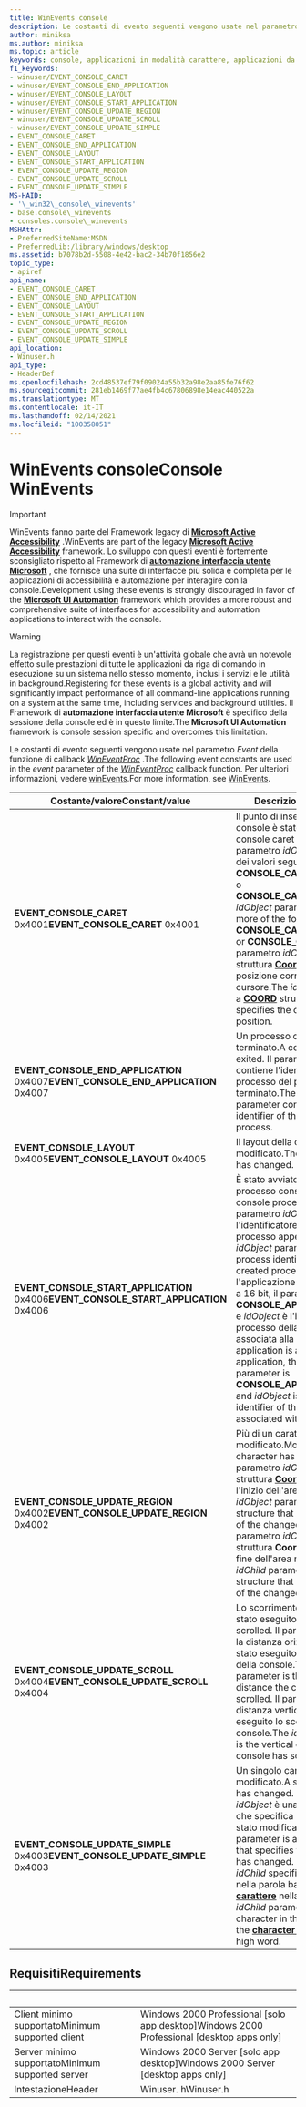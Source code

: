 ```yaml
---
title: WinEvents console
description: Le costanti di evento seguenti vengono usate nel parametro event della funzione di callback WinEventProc. Per ulteriori informazioni, vedere WinEvents.
author: miniksa
ms.author: miniksa
ms.topic: article
keywords: console, applicazioni in modalità carattere, applicazioni da riga di comando, applicazioni di terminale, api della console
f1_keywords:
- winuser/EVENT_CONSOLE_CARET
- winuser/EVENT_CONSOLE_END_APPLICATION
- winuser/EVENT_CONSOLE_LAYOUT
- winuser/EVENT_CONSOLE_START_APPLICATION
- winuser/EVENT_CONSOLE_UPDATE_REGION
- winuser/EVENT_CONSOLE_UPDATE_SCROLL
- winuser/EVENT_CONSOLE_UPDATE_SIMPLE
- EVENT_CONSOLE_CARET
- EVENT_CONSOLE_END_APPLICATION
- EVENT_CONSOLE_LAYOUT
- EVENT_CONSOLE_START_APPLICATION
- EVENT_CONSOLE_UPDATE_REGION
- EVENT_CONSOLE_UPDATE_SCROLL
- EVENT_CONSOLE_UPDATE_SIMPLE
MS-HAID:
- '\_win32\_console\_winevents'
- base.console\_winevents
- consoles.console\_winevents
MSHAttr:
- PreferredSiteName:MSDN
- PreferredLib:/library/windows/desktop
ms.assetid: b7078b2d-5508-4e42-bac2-34b70f1856e2
topic_type:
- apiref
api_name:
- EVENT_CONSOLE_CARET
- EVENT_CONSOLE_END_APPLICATION
- EVENT_CONSOLE_LAYOUT
- EVENT_CONSOLE_START_APPLICATION
- EVENT_CONSOLE_UPDATE_REGION
- EVENT_CONSOLE_UPDATE_SCROLL
- EVENT_CONSOLE_UPDATE_SIMPLE
api_location:
- Winuser.h
api_type:
- HeaderDef
ms.openlocfilehash: 2cd48537ef79f09024a55b32a98e2aa85fe76f62
ms.sourcegitcommit: 281eb1469f77ae4fb4c67806898e14eac440522a
ms.translationtype: MT
ms.contentlocale: it-IT
ms.lasthandoff: 02/14/2021
ms.locfileid: "100358051"
---
```

# <a name="console-winevents"></a><span data-ttu-id="7efb4-105">WinEvents console</span><span class="sxs-lookup"><span data-stu-id="7efb4-105">Console WinEvents</span></span>

> [!IMPORTANT]
> <span data-ttu-id="7efb4-106">WinEvents fanno parte del Framework legacy di **[Microsoft Active Accessibility](/windows/win32/winauto/microsoft-active-accessibility)** .</span><span class="sxs-lookup"><span data-stu-id="7efb4-106">WinEvents are part of the legacy **[Microsoft Active Accessibility](/windows/win32/winauto/microsoft-active-accessibility)** framework.</span></span> <span data-ttu-id="7efb4-107">Lo sviluppo con questi eventi è fortemente sconsigliato rispetto al Framework di **[automazione interfaccia utente Microsoft](/windows/win32/winauto/entry-uiauto-win32)** , che fornisce una suite di interfacce più solida e completa per le applicazioni di accessibilità e automazione per interagire con la console.</span><span class="sxs-lookup"><span data-stu-id="7efb4-107">Development using these events is strongly discouraged in favor of the **[Microsoft UI Automation](/windows/win32/winauto/entry-uiauto-win32)** framework which provides a more robust and comprehensive suite of interfaces for accessibility and automation applications to interact with the console.</span></span> 

> [!WARNING]
> <span data-ttu-id="7efb4-108">La registrazione per questi eventi è un'attività globale che avrà un notevole effetto sulle prestazioni di tutte le applicazioni da riga di comando in esecuzione su un sistema nello stesso momento, inclusi i servizi e le utilità in background.</span><span class="sxs-lookup"><span data-stu-id="7efb4-108">Registering for these events is a global activity and will significantly impact performance of all command-line applications running on a system at the same time, including services and background utilities.</span></span> <span data-ttu-id="7efb4-109">Il Framework di **automazione interfaccia utente Microsoft** è specifico della sessione della console ed è in questo limite.</span><span class="sxs-lookup"><span data-stu-id="7efb4-109">The **Microsoft UI Automation** framework is console session specific and overcomes this limitation.</span></span>

<span data-ttu-id="7efb4-110">Le costanti di evento seguenti vengono usate nel parametro *Event* della funzione di callback [*WinEventProc*](/windows/win32/api/winuser/nc-winuser-wineventproc) .</span><span class="sxs-lookup"><span data-stu-id="7efb4-110">The following event constants are used in the *event* parameter of the [*WinEventProc*](/windows/win32/api/winuser/nc-winuser-wineventproc) callback function.</span></span> <span data-ttu-id="7efb4-111">Per ulteriori informazioni, vedere [winEvents](https://msdn.microsoft.com/library/windows/desktop/dd373889).</span><span class="sxs-lookup"><span data-stu-id="7efb4-111">For more information, see [WinEvents](https://msdn.microsoft.com/library/windows/desktop/dd373889).</span></span>

| <span data-ttu-id="7efb4-112">Costante/valore</span><span class="sxs-lookup"><span data-stu-id="7efb4-112">Constant/value</span></span> | <span data-ttu-id="7efb4-113">Descrizione</span><span class="sxs-lookup"><span data-stu-id="7efb4-113">Description</span></span> |
|-|-|
| <span data-ttu-id="7efb4-114">**EVENT_CONSOLE_CARET** 0x4001</span><span class="sxs-lookup"><span data-stu-id="7efb4-114">**EVENT_CONSOLE_CARET** 0x4001</span></span> | <span data-ttu-id="7efb4-115">Il punto di inserimento della console è stato spostato.</span><span class="sxs-lookup"><span data-stu-id="7efb4-115">The console caret has moved.</span></span> <span data-ttu-id="7efb4-116">Il parametro *idObject* è uno o più dei valori seguenti: **CONSOLE_CARET_SELECTION** o **CONSOLE_CARET_VISIBLE**.</span><span class="sxs-lookup"><span data-stu-id="7efb4-116">The *idObject* parameter is one or more of the following values: **CONSOLE_CARET_SELECTION** or **CONSOLE_CARET_VISIBLE**.</span></span> <span data-ttu-id="7efb4-117">Il parametro *idChild* è una struttura **[Coord](coord-str.md)** che specifica la posizione corrente del cursore.</span><span class="sxs-lookup"><span data-stu-id="7efb4-117">The *idChild* parameter is a **[COORD](coord-str.md)** structure that specifies the cursor's current position.</span></span> |
| <span data-ttu-id="7efb4-118">**EVENT_CONSOLE_END_APPLICATION** 0x4007</span><span class="sxs-lookup"><span data-stu-id="7efb4-118">**EVENT_CONSOLE_END_APPLICATION** 0x4007</span></span> | <span data-ttu-id="7efb4-119">Un processo console è stato terminato.</span><span class="sxs-lookup"><span data-stu-id="7efb4-119">A console process has exited.</span></span> <span data-ttu-id="7efb4-120">Il parametro *idObject* contiene l'identificatore di processo del processo terminato.</span><span class="sxs-lookup"><span data-stu-id="7efb4-120">The *idObject* parameter contains the process identifier of the terminated process.</span></span> |
| <span data-ttu-id="7efb4-121">**EVENT_CONSOLE_LAYOUT** 0x4005</span><span class="sxs-lookup"><span data-stu-id="7efb4-121">**EVENT_CONSOLE_LAYOUT** 0x4005</span></span> | <span data-ttu-id="7efb4-122">Il layout della console è stato modificato.</span><span class="sxs-lookup"><span data-stu-id="7efb4-122">The console layout has changed.</span></span> |
| <span data-ttu-id="7efb4-123">**EVENT_CONSOLE_START_APPLICATION** 0x4006</span><span class="sxs-lookup"><span data-stu-id="7efb4-123">**EVENT_CONSOLE_START_APPLICATION** 0x4006</span></span> | <span data-ttu-id="7efb4-124">È stato avviato un nuovo processo console.</span><span class="sxs-lookup"><span data-stu-id="7efb4-124">A new console process has started.</span></span> <span data-ttu-id="7efb4-125">Il parametro *idObject* contiene l'identificatore di processo del processo appena creato.</span><span class="sxs-lookup"><span data-stu-id="7efb4-125">The *idObject* parameter contains the process identifier of the newly created process.</span></span> <span data-ttu-id="7efb4-126">Se l'applicazione è un'applicazione a 16 bit, il parametro *idChild* è **CONSOLE_APPLICATION_16BIT** e *idObject* è l'identificatore del processo della sessione NTVDM associata alla console.</span><span class="sxs-lookup"><span data-stu-id="7efb4-126">If the application is a 16-bit application, the *idChild* parameter is **CONSOLE_APPLICATION_16BIT** and *idObject* is the process identifier of the NTVDM session associated with the console.</span></span> |
|<span data-ttu-id="7efb4-127">**EVENT_CONSOLE_UPDATE_REGION** 0x4002</span><span class="sxs-lookup"><span data-stu-id="7efb4-127">**EVENT_CONSOLE_UPDATE_REGION** 0x4002</span></span> | <span data-ttu-id="7efb4-128">Più di un carattere è stato modificato.</span><span class="sxs-lookup"><span data-stu-id="7efb4-128">More than one character has changed.</span></span> <span data-ttu-id="7efb4-129">Il parametro  *idObject* è una struttura **[Coord](coord-str.md)** che specifica l'inizio dell'area modificata.</span><span class="sxs-lookup"><span data-stu-id="7efb4-129">The  *idObject* parameter is a **[COORD](coord-str.md)** structure that specifies the start of the changed region.</span></span> <span data-ttu-id="7efb4-130">Il parametro *idChild* è una struttura **Coord** che specifica la fine dell'area modificata.</span><span class="sxs-lookup"><span data-stu-id="7efb4-130">The *idChild* parameter is a **COORD** structure that specifies the end of the changed region.</span></span> |
|<span data-ttu-id="7efb4-131">**EVENT_CONSOLE_UPDATE_SCROLL** 0x4004</span><span class="sxs-lookup"><span data-stu-id="7efb4-131">**EVENT_CONSOLE_UPDATE_SCROLL** 0x4004</span></span> | <span data-ttu-id="7efb4-132">Lo scorrimento della console è stato eseguito.</span><span class="sxs-lookup"><span data-stu-id="7efb4-132">The console has scrolled.</span></span> <span data-ttu-id="7efb4-133">Il parametro *idObject* è la distanza orizzontale con cui è stato eseguito lo scorrimento della console.</span><span class="sxs-lookup"><span data-stu-id="7efb4-133">The *idObject* parameter is the horizontal distance the console has scrolled.</span></span> <span data-ttu-id="7efb4-134">Il parametro *idChild* è la distanza verticale con cui è stato eseguito lo scorrimento della console.</span><span class="sxs-lookup"><span data-stu-id="7efb4-134">The *idChild* parameter is the vertical distance the console has scrolled.</span></span> |
|<span data-ttu-id="7efb4-135">**EVENT_CONSOLE_UPDATE_SIMPLE** 0x4003</span><span class="sxs-lookup"><span data-stu-id="7efb4-135">**EVENT_CONSOLE_UPDATE_SIMPLE** 0x4003</span></span> | <span data-ttu-id="7efb4-136">Un singolo carattere è stato modificato.</span><span class="sxs-lookup"><span data-stu-id="7efb4-136">A single character has changed.</span></span> <span data-ttu-id="7efb4-137">Il parametro *idObject* è una struttura **[Coord](coord-str.md)** che specifica il carattere che è stato modificato.</span><span class="sxs-lookup"><span data-stu-id="7efb4-137">The *idObject* parameter is a **[COORD](coord-str.md)** structure that specifies the character that has changed.</span></span> <span data-ttu-id="7efb4-138">Il parametro *idChild* specifica il carattere nella parola bassa e gli **[attributi carattere](console-screen-buffers.md#character-attributes)** nella parola alta.</span><span class="sxs-lookup"><span data-stu-id="7efb4-138">The *idChild* parameter specifies the character in the low word and the **[character attributes](console-screen-buffers.md#character-attributes)** in the high word.</span></span> |

## <a name="requirements"></a><span data-ttu-id="7efb4-139">Requisiti</span><span class="sxs-lookup"><span data-stu-id="7efb4-139">Requirements</span></span>

| &nbsp; | &nbsp; |
|-|-|
| <span data-ttu-id="7efb4-140">Client minimo supportato</span><span class="sxs-lookup"><span data-stu-id="7efb4-140">Minimum supported client</span></span> | <span data-ttu-id="7efb4-141">Windows 2000 Professional \[solo app desktop\]</span><span class="sxs-lookup"><span data-stu-id="7efb4-141">Windows 2000 Professional \[desktop apps only\]</span></span> |
| <span data-ttu-id="7efb4-142">Server minimo supportato</span><span class="sxs-lookup"><span data-stu-id="7efb4-142">Minimum supported server</span></span> | <span data-ttu-id="7efb4-143">Windows 2000 Server \[solo app desktop\]</span><span class="sxs-lookup"><span data-stu-id="7efb4-143">Windows 2000 Server \[desktop apps only\]</span></span> |
| <span data-ttu-id="7efb4-144">Intestazione</span><span class="sxs-lookup"><span data-stu-id="7efb4-144">Header</span></span> | <span data-ttu-id="7efb4-145">Winuser. h</span><span class="sxs-lookup"><span data-stu-id="7efb4-145">Winuser.h</span></span> |